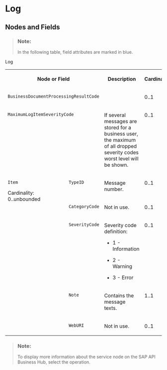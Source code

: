 <!-- loio8599598c14664d62a9cfb05bba51a49f -->

# Log



<a name="loio8599598c14664d62a9cfb05bba51a49f__section_m53_np5_qcb"/>

## Nodes and Fields

> ### Note:  
> In the following table, field attributes are marked in blue.

<a name="loio8599598c14664d62a9cfb05bba51a49f__table_rzl_pp5_qcb"/>Log


<table>
<tr>
<th valign="top" colspan="2">

Node or Field



</th>
<th valign="top">

Description



</th>
<th valign="top">

Cardinality



</th>
</tr>
<tr>
<td valign="top" colspan="2">

`BusinessDocumentProcessingResultCode`



</td>
<td valign="top">



</td>
<td valign="top">

0..1



</td>
</tr>
<tr>
<td valign="top" colspan="2">

`MaximumLogItemSeverityCode`



</td>
<td valign="top">

If several messages are stored for a business user, the maximum of all dropped severity codes worst level will be shown.



</td>
<td valign="top">

0..1



</td>
</tr>
<tr>
<td valign="top" rowspan="5">

`Item`

Cardinality: 0..unbounded



</td>
<td valign="top">

`TypeID`



</td>
<td valign="top">

Message number.



</td>
<td valign="top">

0..1



</td>
</tr>
<tr>
<td valign="top">

`CategoryCode`



</td>
<td valign="top">

Not in use.



</td>
<td valign="top">

0..1



</td>
</tr>
<tr>
<td valign="top">

`SeverityCode`



</td>
<td valign="top">

Severity code definition:

-   1 - Information

-   2 - Warning

-   3 - Error




</td>
<td valign="top">

0..1



</td>
</tr>
<tr>
<td valign="top">

`Note`



</td>
<td valign="top">

Contains the message texts.



</td>
<td valign="top">

1..1



</td>
</tr>
<tr>
<td valign="top">

`WebURI`



</td>
<td valign="top">

Not in use.



</td>
<td valign="top">

0..1



</td>
</tr>
</table>

> ### Note:  
> To display more information about the service node on the SAP API Business Hub, select the operation.

